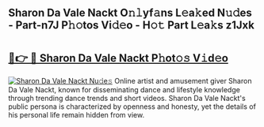 ## Sharon Da Vale Nackt O𝚗𝚕yf𝚊ns L𝚎a𝚔ed N𝚞𝚍es - Part-n7J P𝚑𝚘tos Vi𝚍𝚎o - H𝚘𝚝 Part L𝚎a𝚔s z1Jxk

# <h2><a href="http://kf2cm4g.oniu.top/?m=Sharon+Da+Vale+Nackt">🔗👉 🔴 Sharon Da Vale Nackt P𝚑ot𝚘𝚜 V𝚒d𝚎o</a></h2>

[![Sharon Da Vale Nackt Nu𝚍e𝚜](https://i.imgur.com/0qMVB7G.gif)](http://kf2cm4g.oniu.top/?m=Sharon+Da+Vale+Nackt)
Online artist and amusement giver Sharon Da Vale Nackt, known for disseminating dance and lifestyle knowledge through trending dance trends and short videos. Sharon Da Vale Nackt's public persona is characterized by openness and honesty, yet the details of his personal life remain hidden from view.  

